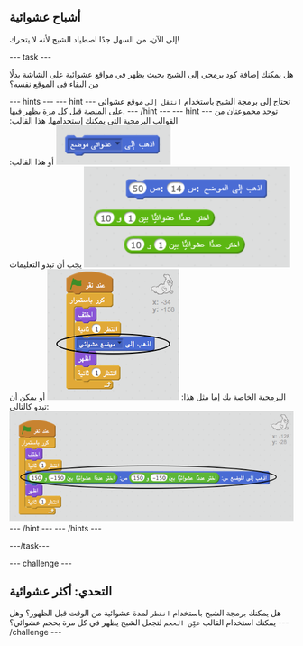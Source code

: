 ## أشباح عشوائية

إلى الآن، من السهل جدًا اصطياد الشبح لأنه لا يتحرك!

\--- task \---

هل يمكنك إضافة كود برمجي إلى الشبح بحيث يظهر في مواقع عشوائية على الشاشة بدلًا من البقاء في الموقع نفسه؟

\--- hints \--- \--- hint \--- تحتاج إلى برمجة الشبح باستخدام `انتقل إلى` موقع عشوائي على المنصة قبل كل مرة يظهر فيها. \--- /hint \--- \--- hint \--- توجد مجموعتان من القوالب البرمجية التي يمكنك إستخدامها. هذا القالب: ![screenshot](images/ghost-random-blocks-1.png) أو هذا القالب: ![screenshot](images/ghost-random-blocks-2.png) يجب أن تبدو التعليمات البرمجية الخاصة بك إما مثل هذا: ![screenshot](images/ghost-random-code-1.png) أو يمكن أن تبدو كالتالي: ![screenshot](images/ghost-random-code-2.png) \--- /hint \--- \--- /hints \---

\---/task\---

\--- challenge \---

## التحدي: أكثر عشوائية

هل يمكنك برمجة الشبح باستخدام `انتظر` لمدة عشوائية من الوقت قبل الظهور؟ وهل يمكنك استخدام القالب `عيِّن الحجم` لتجعل الشبح يظهر في كل مرة بحجم عشوائي؟ \--- /challenge \---